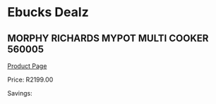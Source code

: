 
# Ebucks Dealz
## MORPHY RICHARDS MYPOT MULTI COOKER 560005
[Product Page](https://www.ebucks.com/web/shop/productSelected.do?prodId=1063318581&catId=704983235)

Price: R2199.00

Savings: 


	